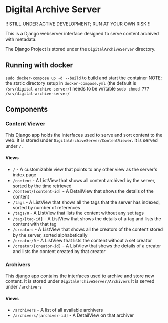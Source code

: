 # Digital Archive Server
!! STILL UNDER ACTIVE DEVELOPMENT; RUN AT YOUR OWN RISK !!

This is a Django webserver interface designed to serve content archived with metadata.

The Django Project is stored under the `DigitalArchiveServer` directory.

## Running with docker
`sudo docker-compose up -d --build` to build and start the container
NOTE: the static directory setup in `docker-compose.yml` (the default is `/srv/digital-archive-server/`) needs to be writable `sudo chmod 777 /srv/digital-archive-server/`

## Components
### Content Viewer
This Django app holds the interfaces used to serve and sort content to the web. 
It is stored under `DigitalArchiveServer/ContentViewer`.
It is served under `/`.

#### Views
 - `/` - A customizable view that points to any other view as the server's index page
 - `/content` - A ListView that shows all content archived by the server, sorted by the time retrieved
 - `/content/[content-id]` - A DetailView that shows the details of the content
 - `/tags` - A ListView that shows all the tags that the server has indexed, sorted by number of references
 - `/tags/0` - A ListView that lists the content without any set tags
 - `/tag/[tag-id]` - A ListView that shows the details of a tag and lists the content with that tag
 - `/creators` - A ListView that shows all the creators of the content stored by the server, sorted alphabetically
 - `/creator/0` - A ListView that lists the content without a set creator
 - `/creator/[creator-id]` - A ListView that shows the details of a creator and lists the content created by that creator

### Archivers
This django app contains the interfaces used to archive and store new content.
It is stored under `DigitalArchiveServer/Archivers`
It is served under `/archivers`

#### Views
 - `/archivers` - A list of all available archivers
 - `/archivers/[archiver-id]` - A DetailView on that archiver